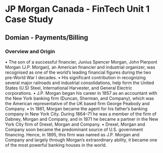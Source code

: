 # JP Morgan Canada - FinTech Unit 1 Case Study
## **Domian - Payments/Billing**
### **Overview and Origin**

•	The son of a successful financier, Junius Spencer Morgan, John Pierpont Morgan (J.P. Morgan), an American financier and industrial organizer, was recognised as one of the world’s leading financial figures during the two pre-World War I decades. 
•	His significant contribution in recognizing several major railroads and industrial consolidations, help form the United States (U.S) Steel, International Harvester, and General Electric corporations. 
•	J.P. Morgan began his career in 1857 as an accountant with the New York banking firm (Duncan, Sherman, and Company), which was the American representative of the UK based firm George Peabody and Company. 
•	In 1861, Morgan became the agent for his father’s banking company in New York City. During 1864–71 he was a member of the firm of Dabney, Morgan and Company, and in 1871 he became a partner in the New York City firm of Drexel, Morgan and Company. 
•	Drexel, Morgan and Company soon became the predominant source of U.S. government financing. Hence, in 1895, this firm was named as J.P. Morgan and Company and largely through Morgan’s extraordinary ability, it became one of the most powerful banking houses in the world.

